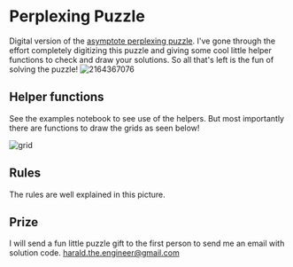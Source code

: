 # Perplexing Puzzle
Digital version of the [asymptote perplexing puzzle](https://www.perplexingpuzzles.com.au/store/The-Asymptote-Puzzle-p234207002). I've gone through the effort completely digitizing this puzzle and giving some cool little helper functions to check and draw your solutions. So all that's left is the fun of solving the puzzle!
![2164367076](https://user-images.githubusercontent.com/6804392/119090287-4bb5d800-b9c0-11eb-9320-3920a75f81a1.jpg)



## Helper functions
See the examples notebook to see use of the helpers. But most importantly there are functions to draw the grids as seen below!

![grid](https://user-images.githubusercontent.com/6804392/119089601-460bc280-b9bf-11eb-9573-094ad5641bfb.png)

## Rules
The rules are well explained in this picture.

## Prize
I will send a fun little puzzle gift to the first person to send me an email with solution code.
harald.the.engineer@gmail.com
